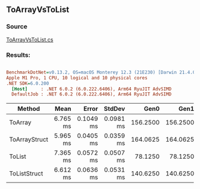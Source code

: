 ﻿## ToArrayVsToList

### Source
[ToArrayVsToList.cs](../../LinqGen.Benchmarks/Cases/ToArrayVsToList.cs)

### Results:
``` ini

BenchmarkDotNet=v0.13.2, OS=macOS Monterey 12.3 (21E230) [Darwin 21.4.0]
Apple M1 Pro, 1 CPU, 10 logical and 10 physical cores
.NET SDK=6.0.200
  [Host]     : .NET 6.0.2 (6.0.222.6406), Arm64 RyuJIT AdvSIMD
  DefaultJob : .NET 6.0.2 (6.0.222.6406), Arm64 RyuJIT AdvSIMD


```
|        Method |     Mean |     Error |    StdDev |     Gen0 |     Gen1 |     Gen2 | Allocated |
|-------------- |---------:|----------:|----------:|---------:|---------:|---------:|----------:|
|       ToArray | 6.765 ms | 0.1049 ms | 0.0981 ms | 156.2500 | 156.2500 | 156.2500 |   1.91 MB |
| ToArrayStruct | 5.965 ms | 0.0405 ms | 0.0359 ms | 164.0625 | 164.0625 | 164.0625 |   1.91 MB |
|        ToList | 7.365 ms | 0.0572 ms | 0.0507 ms |  78.1250 |  78.1250 |  78.1250 |   1.91 MB |
|  ToListStruct | 6.612 ms | 0.0636 ms | 0.0531 ms | 140.6250 | 140.6250 | 140.6250 |   1.91 MB |
